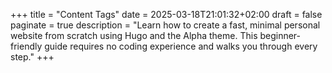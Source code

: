 +++
title = "Content Tags"
date = 2025-03-18T21:01:32+02:00
draft = false
paginate = true
description = "Learn how to create a fast, minimal personal website from scratch using Hugo and the Alpha theme. This beginner-friendly guide requires no coding experience and walks you through every step."
+++